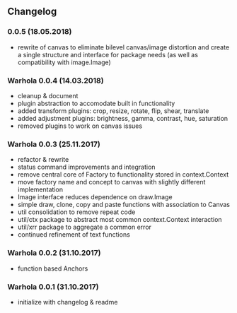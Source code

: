 ## Changelog

### 0.0.5 (18.05.2018)

- rewrite of canvas to eliminate bilevel canvas/image distortion and create 
  a single structure and interface for package needs (as well as compatibility 
  with image.Image) 


### Warhola 0.0.4 (14.03.2018)

- cleanup & document 
- plugin abstraction to accomodate built in functionality
- added transform plugins: crop, resize, rotate, flip, shear, translate
- added adjustment plugins: brightness, gamma, contrast, hue, saturation 
- removed plugins to work on canvas issues


### Warhola 0.0.3 (25.11.2017)

- refactor & rewrite
- status command improvements and integration
- remove central core of Factory to functionality stored in context.Context
- move factory name and concept to canvas with slightly different implementation
- Image interface reduces dependence on draw.Image
- simple draw, clone, copy and paste functions with association to Canvas
- util consolidation to remove repeat code
- util/ctx package to abstract most common context.Context interaction
- util/xrr package to aggregate a common error
- continued refinement of text functions


### Warhola 0.0.2 (31.10.2017)

- function based Anchors


### Warhola 0.0.1 (31.10.2017)

- initialize with changelog & readme 
